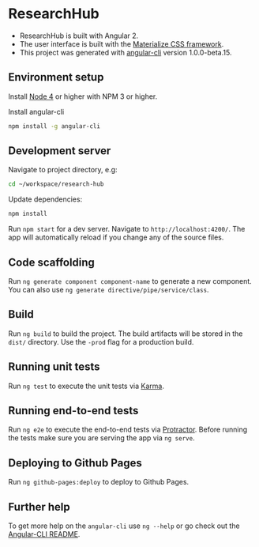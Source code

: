 # ResearchHub

* ResearchHub is built with Angular 2.
* The user interface is built with the [Materialize CSS framework](http://materializecss.com/).
* This project was generated with [angular-cli](https://github.com/angular/angular-cli) version 1.0.0-beta.15.

## Environment setup
Install [Node 4](https://nodejs.org/en/download/) or higher with NPM 3 or higher.

Install angular-cli
```bash
npm install -g angular-cli
```


## Development server
Navigate to project directory, e.g:
```bash
cd ~/workspace/research-hub
```

Update dependencies:
```bash
npm install
```

Run `npm start` for a dev server. Navigate to `http://localhost:4200/`. The app will automatically reload if you change any of the source files.

## Code scaffolding

Run `ng generate component component-name` to generate a new component. You can also use `ng generate directive/pipe/service/class`.

## Build

Run `ng build` to build the project. The build artifacts will be stored in the `dist/` directory. Use the `-prod` flag for a production build.

## Running unit tests

Run `ng test` to execute the unit tests via [Karma](https://karma-runner.github.io).

## Running end-to-end tests

Run `ng e2e` to execute the end-to-end tests via [Protractor](http://www.protractortest.org/). 
Before running the tests make sure you are serving the app via `ng serve`.

## Deploying to Github Pages

Run `ng github-pages:deploy` to deploy to Github Pages.

## Further help

To get more help on the `angular-cli` use `ng --help` or go check out the [Angular-CLI README](https://github.com/angular/angular-cli/blob/master/README.md).

